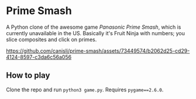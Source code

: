 # Prime Smash
A Python clone of the awesome game _Panasonic Prime Smash_, which is currently unavailable in the US. Basically it's Fruit Ninja with numbers; you slice composites and click on primes.

https://github.com/canisli/prime-smash/assets/73449574/b2062d25-cd29-4124-8597-c3da6c56a056

## How to play
Clone the repo and run `python3 game.py`. Requires `pygame==2.6.0`.

